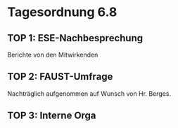 # Tagesordnung 6.8

## TOP 1: ESE-Nachbesprechung
Berichte von den Mitwirkenden

## TOP 2: FAUST-Umfrage
Nachträglich aufgenommen auf Wunsch von Hr. Berges.

## TOP 3: Interne Orga
